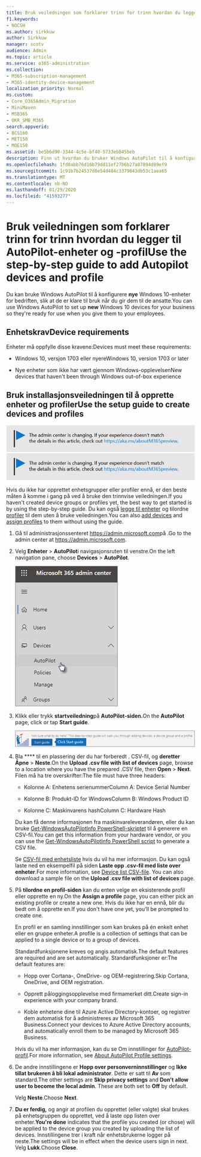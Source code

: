 ```yaml
---
title: Bruk veiledningen som forklarer trinn for trinn hvordan du legger til AutoPilot-enheter og -profil
f1.keywords:
- NOCSH
ms.author: sirkkuw
author: Sirkkuw
manager: scotv
audience: Admin
ms.topic: article
ms.service: o365-administration
ms.collection:
- M365-subscription-management
- M365-identity-device-management
localization_priority: Normal
ms.custom:
- Core_O365Admin_Migration
- MiniMaven
- MSB365
- OKR_SMB_M365
search.appverid:
- BCS160
- MET150
- MOE150
ms.assetid: be5b6d90-3344-4c5e-bf40-5733eb845beb
description: Finn ut hvordan du bruker Windows AutoPilot til å konfigurere nye Windows 10-enheter for bedriften din.
ms.openlocfilehash: 1fd0abb76d16b79dd11ef27b6b27a87894d89ef9
ms.sourcegitcommit: 1c91b7b24537d0e54d484c3379043db53c1aea65
ms.translationtype: MT
ms.contentlocale: nb-NO
ms.lasthandoff: 01/29/2020
ms.locfileid: "41593277"
---
```

# <a name="use-the-step-by-step-guide-to-add-autopilot-devices-and-profile"></a><span data-ttu-id="3c941-103">Bruk veiledningen som forklarer trinn for trinn hvordan du legger til AutoPilot-enheter og -profil</span><span class="sxs-lookup"><span data-stu-id="3c941-103">Use the step-by-step guide to add Autopilot devices and profile</span></span>

<span data-ttu-id="3c941-104">Du kan bruke Windows AutoPilot til å konfigurere **nye** Windows 10-enheter for bedriften, slik at de er klare til bruk når du gir dem til de ansatte.</span><span class="sxs-lookup"><span data-stu-id="3c941-104">You can use Windows AutoPilot to set up **new** Windows 10 devices for your business so they're ready for use when you give them to your employees.</span></span>
  
## <a name="device-requirements"></a><span data-ttu-id="3c941-105">Enhetskrav</span><span class="sxs-lookup"><span data-stu-id="3c941-105">Device requirements</span></span>

<span data-ttu-id="3c941-106">Enheter må oppfylle disse kravene:</span><span class="sxs-lookup"><span data-stu-id="3c941-106">Devices must meet these requirements:</span></span>
  
- <span data-ttu-id="3c941-107">Windows 10, versjon 1703 eller nyere</span><span class="sxs-lookup"><span data-stu-id="3c941-107">Windows 10, version 1703 or later</span></span>
    
- <span data-ttu-id="3c941-108">Nye enheter som ikke har vært gjennom Windows-opplevelsen</span><span class="sxs-lookup"><span data-stu-id="3c941-108">New devices that haven't been through Windows out-of-box experience</span></span>
    
## <a name="use-the-setup-guide-to-create-devices-and-profiles"></a><span data-ttu-id="3c941-109">Bruk installasjonsveiledningen til å opprette enheter og profiler</span><span class="sxs-lookup"><span data-stu-id="3c941-109">Use the setup guide to create devices and profiles</span></span>

<span data-ttu-id="3c941-110">[![Etikett for å gi deg beskjed om at administrasjonssenteret endres. Du finner mer informasjon på aka.ms/aboutM365preview.](media/m365admincenterchanging.png)](https://docs.microsoft.com/office365/admin/microsoft-365-admin-center-preview)</span><span class="sxs-lookup"><span data-stu-id="3c941-110">[![Label to let you know the admin center is changing and you can find more details at aka.ms/aboutM365preview.](media/m365admincenterchanging.png)](https://docs.microsoft.com/office365/admin/microsoft-365-admin-center-preview)</span></span>

<span data-ttu-id="3c941-111">Hvis du ikke har opprettet enhetsgrupper eller profiler ennå, er den beste måten å komme i gang på ved å bruke den trinnvise veiledningen.</span><span class="sxs-lookup"><span data-stu-id="3c941-111">If you haven't created device groups or profiles yet, the best way to get started is by using the step-by-step guide.</span></span> <span data-ttu-id="3c941-112">Du kan også [legge til enheter](create-and-edit-autopilot-devices.md) og tilordne [profiler](create-and-edit-autopilot-profiles.md) til dem uten å bruke veiledningen.</span><span class="sxs-lookup"><span data-stu-id="3c941-112">You can also [add devices](create-and-edit-autopilot-devices.md) and [assign profiles](create-and-edit-autopilot-profiles.md) to them without using the guide.</span></span> 
  
1. <span data-ttu-id="3c941-113">Gå til administrasjonssenteret <a href="https://go.microsoft.com/fwlink/p/?linkid=837890" target="_blank">https://admin.microsoft.com</a>på .</span><span class="sxs-lookup"><span data-stu-id="3c941-113">Go to the admin center at <a href="https://go.microsoft.com/fwlink/p/?linkid=837890" target="_blank">https://admin.microsoft.com</a>.</span></span>

2. <span data-ttu-id="3c941-114">Velg **Enheter** \> **AutoPilot**i navigasjonsruten til venstre.</span><span class="sxs-lookup"><span data-stu-id="3c941-114">On the left navigation pane, choose **Devices** \> **AutoPilot**.</span></span>

    ![Velg enheter og deretter AutoPilot i administrasjonssenteret.](media/AutoPilot.png)
  
2. <span data-ttu-id="3c941-116">Klikk eller trykk **startveiledning**på **AutoPilot-siden.**</span><span class="sxs-lookup"><span data-stu-id="3c941-116">On the **AutoPilot** page, click or tap **Start guide**.</span></span>
    
    ![Click Start guide for step-by-step instructions for Autopilot.](media/31662655-d1e6-437d-87ea-c0dec5da56f7.png)
  
3. <span data-ttu-id="3c941-118">Bla \*\*\*\* til en plassering der du har forberedt . CSV-fil, og **deretter Åpne** \> **Neste**.</span><span class="sxs-lookup"><span data-stu-id="3c941-118">On the **Upload .csv file with list of devices** page, browse to a location where you have the prepared .CSV file, then **Open** \> **Next**.</span></span> <span data-ttu-id="3c941-119">Filen må ha tre overskrifter:</span><span class="sxs-lookup"><span data-stu-id="3c941-119">The file must have three headers:</span></span>
    
    - <span data-ttu-id="3c941-120">Kolonne A: Enhetens serienummer</span><span class="sxs-lookup"><span data-stu-id="3c941-120">Column A: Device Serial Number</span></span>
    
    - <span data-ttu-id="3c941-121">Kolonne B: Produkt-ID for Windows</span><span class="sxs-lookup"><span data-stu-id="3c941-121">Column B: Windows Product ID</span></span>
    
    - <span data-ttu-id="3c941-122">Kolonne C: Maskinvarens hash</span><span class="sxs-lookup"><span data-stu-id="3c941-122">Column C: Hardware Hash</span></span>
    
    <span data-ttu-id="3c941-123">Du kan få denne informasjonen fra maskinvareleverandøren, eller du kan bruke [Get-WindowsAutoPilotInfo PowerShell-skriptet](https://www.powershellgallery.com/packages/Get-WindowsAutoPilotInfo) til å generere en CSV-fil.</span><span class="sxs-lookup"><span data-stu-id="3c941-123">You can get this information from your hardware vendor, or you can use the [Get-WindowsAutoPilotInfo PowerShell script](https://www.powershellgallery.com/packages/Get-WindowsAutoPilotInfo) to generate a CSV file.</span></span> 
    
    <span data-ttu-id="3c941-p103">Se [CSV-fil med enhetsliste](https://support.office.com/article/932e3676-2491-49f0-9177-d893d2f5276e) hvis du vil ha mer informasjon. Du kan også laste ned en eksempelfil på siden **Laste opp .csv-fil med liste over enheter**.</span><span class="sxs-lookup"><span data-stu-id="3c941-p103">For more information, see [Device list CSV-file](https://support.office.com/article/932e3676-2491-49f0-9177-d893d2f5276e). You can also download a sample file on the **Upload .csv file with list of devices** page.</span></span> 
    
4. <span data-ttu-id="3c941-126">På **tilordne en profil-siden** kan du enten velge en eksisterende profil eller opprette en ny.</span><span class="sxs-lookup"><span data-stu-id="3c941-126">On the **Assign a profile** page, you can either pick an existing profile or create a new one.</span></span> <span data-ttu-id="3c941-127">Hvis du ikke har en ennå, blir du bedt om å opprette en.</span><span class="sxs-lookup"><span data-stu-id="3c941-127">If you don't have one yet, you'll be prompted to create one.</span></span> 
    
    <span data-ttu-id="3c941-128">En profil er en samling innstillinger som kan brukes på én enkelt enhet eller en gruppe enheter.</span><span class="sxs-lookup"><span data-stu-id="3c941-128">A profile is a collection of settings that can be applied to a single device or to a group of devices.</span></span>
    
    <span data-ttu-id="3c941-129">Standardfunksjonene kreves og angis automatisk.</span><span class="sxs-lookup"><span data-stu-id="3c941-129">The default features are required and are set automatically.</span></span> <span data-ttu-id="3c941-130">Standardfunksjoner er:</span><span class="sxs-lookup"><span data-stu-id="3c941-130">The default features are:</span></span>
    
    - <span data-ttu-id="3c941-131">Hopp over Cortana-, OneDrive- og OEM-registrering.</span><span class="sxs-lookup"><span data-stu-id="3c941-131">Skip Cortana, OneDrive, and OEM registration.</span></span>
    
    - <span data-ttu-id="3c941-132">Opprett påloggingsopplevelse med firmamerket ditt.</span><span class="sxs-lookup"><span data-stu-id="3c941-132">Create sign-in experience with your company brand.</span></span>
    
    - <span data-ttu-id="3c941-133">Koble enhetene dine til Azure Active Directory-kontoer, og registrer dem automatisk for å administreres av Microsoft 365 Business.</span><span class="sxs-lookup"><span data-stu-id="3c941-133">Connect your devices to Azure Active Directory accounts, and automatically enroll them to be managed by Microsoft 365 Business.</span></span>
    
    <span data-ttu-id="3c941-134">Hvis du vil ha mer informasjon, kan du se Om innstillinger for [AutoPilot-profil](autopilot-profile-settings.md).</span><span class="sxs-lookup"><span data-stu-id="3c941-134">For more information, see [About AutoPilot Profile settings](autopilot-profile-settings.md).</span></span> 
    
5. <span data-ttu-id="3c941-135">De andre innstillingene er **Hopp over personverninnstillinger** og **Ikke tillat brukeren å bli lokal administrator**. Dette er satt til **Av** som standard.</span><span class="sxs-lookup"><span data-stu-id="3c941-135">The other settings are **Skip privacy settings** and **Don't allow user to become the local admin**. These are both set to **Off** by default.</span></span> 
    
    <span data-ttu-id="3c941-136">Velg **Neste**.</span><span class="sxs-lookup"><span data-stu-id="3c941-136">Choose **Next**.</span></span>
    
6. <span data-ttu-id="3c941-137">**Du er ferdig,** og angir at profilen du opprettet (eller valgte) skal brukes på enhetsgruppen du opprettet, ved å laste opp listen over enheter.</span><span class="sxs-lookup"><span data-stu-id="3c941-137">**You're done** indicates that the profile you created (or chose) will be applied to the device group you created by uploading the list of devices.</span></span> <span data-ttu-id="3c941-138">Innstillingene trer i kraft når enhetsbrukerne logger på neste.</span><span class="sxs-lookup"><span data-stu-id="3c941-138">The settings will be in effect when the device users sign in next.</span></span> <span data-ttu-id="3c941-139">Velg **Lukk**.</span><span class="sxs-lookup"><span data-stu-id="3c941-139">Choose **Close**.</span></span>
    